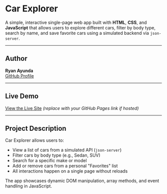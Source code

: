 #  Car Explorer

A simple, interactive single-page web app built with **HTML**, **CSS**, and **JavaScript** that allows users to explore different cars, filter by body type, search by name, and save favorite cars using a simulated backend via `json-server`.

---

##  Author

**Ryan Ayunda**  
[GitHub Profile](https://github.com/Ayunda808)

---

##  Live Demo

 [View the Live Site](https://ayunda808.github.io/car-explorer/) *(replace with your GitHub Pages link if hosted)*

---

##  Project Description

Car Explorer allows users to:

- View a list of cars from a simulated API (`json-server`)
- Filter cars by body type (e.g., Sedan, SUV)
- Search for a specific make or model
- Add or remove cars from a personal "Favorites" list
- All interactions happen on a single page without reloads

The app showcases dynamic DOM manipulation, array methods, and event handling in JavaScript.


